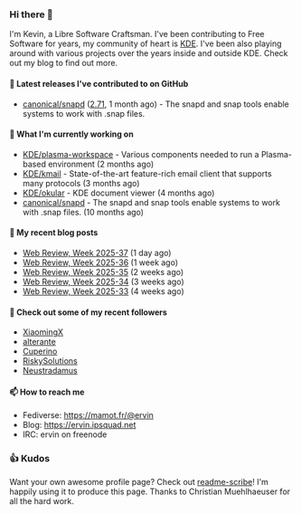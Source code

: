 ### Hi there 👋

I'm Kevin, a Libre Software Craftsman. I've been contributing to Free Software for years,
my community of heart is [KDE](https://kde.org). I've been also playing around with various
projects over the years inside and outside KDE. Check out my blog to find out more.

#### 🔭 Latest releases I've contributed to on GitHub

- [canonical/snapd](https://github.com/canonical/snapd) ([2.71](https://github.com/canonical/snapd/releases/tag/2.71), 1 month ago) - The snapd and snap tools enable systems to work with .snap files.

#### 🌱 What I'm currently working on

- [KDE/plasma-workspace](https://github.com/KDE/plasma-workspace) - Various components needed to run a Plasma-based environment (2 months ago)
- [KDE/kmail](https://github.com/KDE/kmail) - State-of-the-art feature-rich email client that supports many protocols (3 months ago)
- [KDE/okular](https://github.com/KDE/okular) - KDE document viewer (4 months ago)
- [canonical/snapd](https://github.com/canonical/snapd) - The snapd and snap tools enable systems to work with .snap files. (10 months ago)

#### 📜 My recent blog posts

- [Web Review, Week 2025-37](https://ervin.ipsquad.net/blog/2025/09/12/web-review-week-2025-37/) (1 day ago)
- [Web Review, Week 2025-36](https://ervin.ipsquad.net/blog/2025/09/05/web-review-week-2025-36/) (1 week ago)
- [Web Review, Week 2025-35](https://ervin.ipsquad.net/blog/2025/08/29/web-review-week-2025-35/) (2 weeks ago)
- [Web Review, Week 2025-34](https://ervin.ipsquad.net/blog/2025/08/22/web-review-week-2025-34/) (3 weeks ago)
- [Web Review, Week 2025-33](https://ervin.ipsquad.net/blog/2025/08/15/web-review-week-2025-33/) (4 weeks ago)

#### 👯 Check out some of my recent followers

- [XiaomingX](https://github.com/XiaomingX)
- [alterante](https://github.com/alterante)
- [Cuperino](https://github.com/Cuperino)
- [RiskySolutions](https://github.com/RiskySolutions)
- [Neustradamus](https://github.com/Neustradamus)

#### 📫 How to reach me

- Fediverse: https://mamot.fr/@ervin
- Blog: https://ervin.ipsquad.net
- IRC: ervin on freenode

### 👍 Kudos

Want your own awesome profile page? Check out [readme-scribe](https://github.com/muesli/readme-scribe)!
I'm happily using it to produce this page. Thanks to Christian Muehlhaeuser for all the hard work.


